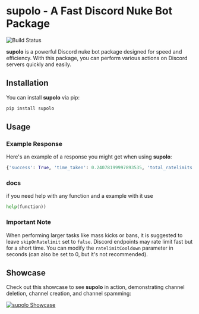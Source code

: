 # supolo - A Fast Discord Nuke Bot Package

![Build Status](https://github.com/efenatuyo/supolo/actions/workflows/python-publish.yml/badge.svg)

**supolo** is a powerful Discord nuke bot package designed for speed and efficiency. With this package, you can perform various actions on Discord servers quickly and easily.

## Installation

You can install **supolo** via pip:

```bash
pip install supolo
```

## Usage

### Example Response

Here's an example of a response you might get when using **supolo**:

```python
{'success': True, 'time_taken': 0.24078199997893535, 'total_ratelimits': 0, 'info': {}}
```

### docs

if you need help with any function and a example with it use 
```python
help(function))
```

### Important Note

When performing larger tasks like mass kicks or bans, it is suggested to leave `skipOnRatelimit` set to `false`. Discord endpoints may rate limit fast but for a short time. You can modify the `ratelimitCooldown` parameter in seconds (can also be set to 0, but it's not recommended).

## Showcase

Check out this showcase to see **supolo** in action, demonstrating channel deletion, channel creation, and channel spamming:

[![supolo Showcase](https://github.com/efenatuyo/supolo/assets/113731512/2192bd40-16a8-44c4-911a-e37254719e60)](https://github.com/efenatuyo/supolo/assets/113731512/2192bd40-16a8-44c4-911a-e37254719e60)
